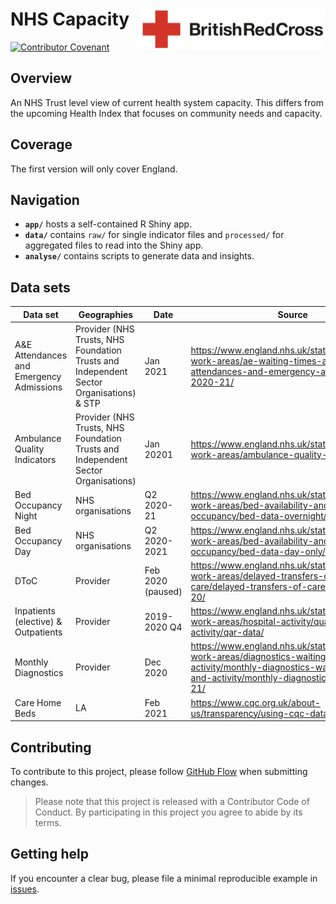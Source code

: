 # NHS Capacity <img src='figures/brc-logo.png' align="right" height ="65"/>

[![Contributor Covenant](https://img.shields.io/badge/Contributor%20Covenant-v2.0%20adopted-ff69b4.svg)](code_of_conduct.md)

## Overview
An NHS Trust level view of current health system capacity. This differs from the upcoming Health Index that focuses on community needs and capacity.

## Coverage
The first version will only cover England.

## Navigation

- **`app/`** hosts a self-contained R Shiny app.
- **`data/`** contains `raw/` for single indicator files and `processed/` for aggregated files to read into the Shiny app.
- **`analyse/`** contains scripts to generate data and insights.

## Data sets

Data set | Geographies | Date | Source | raw  
--- | --- | --- | --- | ---
A&E Attendances and Emergency Admissions | Provider (NHS Trusts, NHS Foundation Trusts and Independent Sector Organisations) & STP | Jan 2021 | https://www.england.nhs.uk/statistics/statistical-work-areas/ae-waiting-times-and-activity/ae-attendances-and-emergency-admissions-2020-21/ | https://www.england.nhs.uk/statistics/wp-content/uploads/sites/2/2021/02/January-2021-AE-by-provider-O64J2.xls  
Ambulance Quality Indicators | Provider (NHS Trusts, NHS Foundation Trusts and Independent Sector Organisations) | Jan 20201 | https://www.england.nhs.uk/statistics/statistical-work-areas/ambulance-quality-indicators/ | https://www.england.nhs.uk/statistics/wp-content/uploads/sites/2/2021/02/AmbSYS-for-Jan-2021.xlsx  
Bed Occupancy Night | NHS organisations | Q2 2020-21 | https://www.england.nhs.uk/statistics/statistical-work-areas/bed-availability-and-occupancy/bed-data-overnight/ | https://www.england.nhs.uk/statistics/wp-content/uploads/sites/2/2020/11/Beds-Open-Overnight-Web_File-Final-DE5WC.xlsx  
Bed Occupancy Day | NHS organisations | Q2 2020-2021 | https://www.england.nhs.uk/statistics/statistical-work-areas/bed-availability-and-occupancy/bed-data-day-only/ | https://www.england.nhs.uk/statistics/wp-content/uploads/sites/2/2020/11/Beds-Open-Day-Only-Web_File-Final-DE5WC.xlsx  
DToC | Provider | Feb 2020 (paused) | https://www.england.nhs.uk/statistics/statistical-work-areas/delayed-transfers-of-care/delayed-transfers-of-care-data-2019-20/ | https://www.england.nhs.uk/statistics/wp-content/uploads/sites/2/2020/09/Trust-Type-B-February-2020-4W5PA.xls  
Inpatients (elective) & Outpatients | Provider | 2019-2020 Q4 | https://www.england.nhs.uk/statistics/statistical-work-areas/hospital-activity/quarterly-hospital-activity/qar-data/ | https://www.england.nhs.uk/statistics/wp-content/uploads/sites/2/2020/05/QAR-PROV-Web-1920-Q4-aIu8F.xls  
Monthly Diagnostics | Provider | Dec 2020 | https://www.england.nhs.uk/statistics/statistical-work-areas/diagnostics-waiting-times-and-activity/monthly-diagnostics-waiting-times-and-activity/monthly-diagnostics-data-2020-21/ | https://www.england.nhs.uk/statistics/wp-content/uploads/sites/2/2021/02/Monthly-Diagnostics-Web-File-Provider-December-2020_C9B31.xls  
Care Home Beds | LA | Feb 2021 | https://www.cqc.org.uk/about-us/transparency/using-cqc-data#directory | https://www.cqc.org.uk/sites/default/files/HSCA_Active_Locations_1_February_2021.xlsx  

## Contributing
To contribute to this project, please follow [GitHub Flow](https://guides.github.com/introduction/flow/) when submitting changes.

> Please note that this project is released with a Contributor Code of Conduct. By participating in this project you agree to abide by its terms.

## Getting help
If you encounter a clear bug, please file a minimal reproducible example in [issues](https://github.com/britishredcrosssociety/local-lockdown/issues).